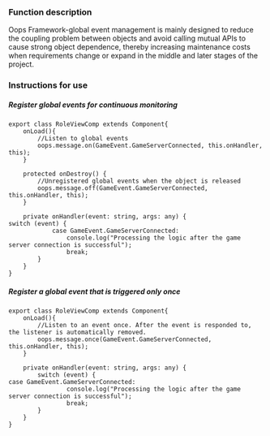 ### Function description
Oops Framework-global event management is mainly designed to reduce the coupling problem between objects and avoid calling mutual APIs to cause strong object dependence, thereby increasing maintenance costs when requirements change or expand in the middle and later stages of the project.

### Instructions for use
##### Register global events for continuous monitoring
```
export class RoleViewComp extends Component{
    onLoad(){
        //Listen to global events
        oops.message.on(GameEvent.GameServerConnected, this.onHandler, this);
    }
    
    protected onDestroy() {
        //Unregistered global events when the object is released
        oops.message.off(GameEvent.GameServerConnected, this.onHandler, this);
    }
    
    private onHandler(event: string, args: any) {
switch (event) {
            case GameEvent.GameServerConnected:
                console.log("Processing the logic after the game server connection is successful");
                break;
        }
    }
}
```

##### Register a global event that is triggered only once
```
export class RoleViewComp extends Component{
    onLoad(){
        //Listen to an event once. After the event is responded to, the listener is automatically removed.
        oops.message.once(GameEvent.GameServerConnected, this.onHandler, this);
    }
    
    private onHandler(event: string, args: any) {
        switch (event) {
case GameEvent.GameServerConnected:
                console.log("Processing the logic after the game server connection is successful");
                break;
        }
    }
}
```
